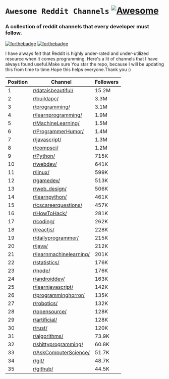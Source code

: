 # ```Awesome Reddit Channels``` [![Awesome](https://awesome.re/badge.svg)](https://awesome.re)
### A collection of reddit channels that every developer must follow. 
[![forthebadge](https://forthebadge.com/images/badges/built-with-love.svg)](https://forthebadge.com) [![forthebadge](https://forthebadge.com/images/badges/contains-technical-debt.svg)](https://forthebadge.com)


I have always felt that Reddit is highly under-rated and under-utilized resource when it comes programming. 
Here's a lit of channels that I have always found useful.Make sure You star the repo, 
because I will be updating this from time to time.Hope this helps everyone.Thank you :)

|Position|Channel                                                                  |Followers|
|--------|-------------------------------------------------------------------------|---------|
|1       |[r/dataisbeautiful/](https://www.reddit.com/r/dataisbeautiful/)          |15.2M    |
|2       |[r/buildapc/](https://www.reddit.com/r/buildapc/)                        |3.3M     |
|3       |[r/programming/](https://www.reddit.com/r/programming/)                  |3.1M     |
|4       |[r/learnprogramming/](https://www.reddit.com/r/learnprogramming/)        |1.9M     |
|5       |[r/MachineLearning/](https://www.reddit.com/r/MachineLearning/)          |1.5M     |
|6       |[r/ProgrammerHumor/](https://www.reddit.com/r/ProgrammerHumor/)          |1.4M     |
|7       |[r/javascript/](https://www.reddit.com/r/javascript/)                    |1.3M     |
|8       |[r/compsci/](https://www.reddit.com/r/compsci/)                          |1.2M     |
|9       |[r/Python/](https://www.reddit.com/r/Python/)                            |715K     |
|10      |[r/webdev/](https://www.reddit.com/r/webdev/)                            |641K     |
|11      |[r/linux/](https://www.reddit.com/r/linux/)                              |599K     |
|12      |[r/gamedev/](https://www.reddit.com/r/gamedev/)                          |513K     |
|13      |[r/web_design/](https://www.reddit.com/r/web_design/)                    |506K     |
|14      |[r/learnpython/](https://www.reddit.com/r/learnpython/)                  |461K     |
|15      |[r/cscareerquestions/](https://www.reddit.com/r/cscareerquestions/)      |457K     |
|16      |[r/HowToHack/](https://www.reddit.com/r/HowToHack/)                      |281K     |
|17      |[r/coding/](https://www.reddit.com/r/coding/)                            |262K     |
|18      |[r/reactjs/](https://www.reddit.com/r/reactjs/)                          |228K     |
|19      |[r/dailyprogrammer/](https://www.reddit.com/r/dailyprogrammer/)          |215K     |
|20      |[r/java/](https://www.reddit.com/r/java/)                                |212K     |
|21      |[r/learnmachinelearning/](https://www.reddit.com/r/learnmachinelearning/)|201K     |
|22      |[r/statistics/](https://www.reddit.com/r/statistics/)                    |176K     |
|23      |[r/node/](https://www.reddit.com/r/node/)                                |176K     |
|24      |[r/androiddev/](https://www.reddit.com/r/androiddev/)                    |163K     |
|25      |[r/learnjavascript/](https://www.reddit.com/r/learnjavascript/)          |142K     |
|26      |[r/programminghorror/](https://www.reddit.com/r/programminghorror/)      |135K     |
|27      |[r/robotics/](https://www.reddit.com/r/robotics/)                        |132K     |
|28      |[r/opensource/](https://www.reddit.com/r/opensource/)                    |128K     |
|29      |[r/artificial/](https://www.reddit.com/r/artificial/)                    |128K     |
|30      |[r/rust/](https://www.reddit.com/r/rust/)                                |120K     |
|31      |[r/algorithms/](https://www.reddit.com/r/algorithms/)                    |73.9K    |
|32      |[r/shittyprogramming/](https://www.reddit.com/r/shittyprogramming/)      |60.8K    |
|33      |[r/AskComputerScience/](https://www.reddit.com/r/AskComputerScience/)    |51.7K    |
|34      |[r/git/](https://www.reddit.com/r/git/)                                  |48.7K    |
|35      |[r/github/](https://www.reddit.com/r/github/)                            |44.5K    |
